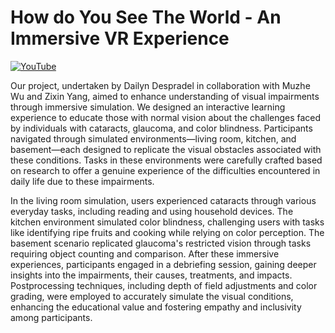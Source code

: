 # How do You See The World - An Immersive VR Experience 

[![YouTube](http://i.ytimg.com/vi/qpcqHmuG72w/hqdefault.jpg)](https://www.youtube.com/watch?v=qpcqHmuG72w)

Our project, undertaken by Dailyn Despradel in collaboration with Muzhe Wu and Zixin Yang, aimed to enhance understanding of visual impairments through immersive simulation. We designed an interactive learning experience to educate those with normal vision about the challenges faced by individuals with cataracts, glaucoma, and color blindness. Participants navigated through simulated environments—living room, kitchen, and basement—each designed to replicate the visual obstacles associated with these conditions. Tasks in these environments were carefully crafted based on research to offer a genuine experience of the difficulties encountered in daily life due to these impairments.

In the living room simulation, users experienced cataracts through various everyday tasks, including reading and using household devices. The kitchen environment simulated color blindness, challenging users with tasks like identifying ripe fruits and cooking while relying on color perception. The basement scenario replicated glaucoma's restricted vision through tasks requiring object counting and comparison. After these immersive experiences, participants engaged in a debriefing session, gaining deeper insights into the impairments, their causes, treatments, and impacts. Postprocessing techniques, including depth of field adjustments and color grading, were employed to accurately simulate the visual conditions, enhancing the educational value and fostering empathy and inclusivity among participants.
